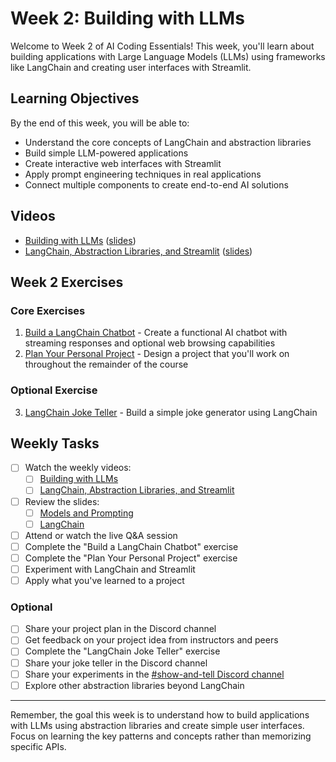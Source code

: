 # Week 2: Building with LLMs

Welcome to Week 2 of AI Coding Essentials! This week, you'll learn about building applications with Large Language Models (LLMs) using frameworks like LangChain and creating user interfaces with Streamlit.

## Learning Objectives

By the end of this week, you will be able to:
- Understand the core concepts of LangChain and abstraction libraries
- Build simple LLM-powered applications
- Create interactive web interfaces with Streamlit
- Apply prompt engineering techniques in real applications
- Connect multiple components to create end-to-end AI solutions

## Videos
- [Building with LLMs](https://www.youtube.com/watch?v=aBMDxDNcLSA) ([slides](./slides/2-models-and-prompting-export.pdf))
- [LangChain, Abstraction Libraries, and Streamlit](https://www.youtube.com/watch?v=voBCpMvA7Ns) ([slides](./slides/2-langchain-export.pdf))

## Week 2 Exercises

### Core Exercises
1. [Build a LangChain Chatbot](https://github.com/ai-powerup-oct-25/aice-chatbot) - Create a functional AI chatbot with streaming responses and optional web browsing capabilities
2. [Plan Your Personal Project](./exercises/plan-your-personal-project.md) - Design a project that you'll work on throughout the remainder of the course

### Optional Exercise
3. [LangChain Joke Teller](./exercises/langchain-joke-teller.md) - Build a simple joke generator using LangChain

## Weekly Tasks

- [ ] Watch the weekly videos:
  - [ ] [Building with LLMs](https://www.youtube.com/watch?v=aBMDxDNcLSA)
  - [ ] [LangChain, Abstraction Libraries, and Streamlit](https://www.youtube.com/watch?v=voBCpMvA7Ns)
- [ ] Review the slides:
  - [ ] [Models and Prompting](./slides/2-models-and-prompting-export.pdf)
  - [ ] [LangChain](./slides/2-langchain-export.pdf)
- [ ] Attend or watch the live Q&A session
- [ ] Complete the "Build a LangChain Chatbot" exercise
- [ ] Complete the "Plan Your Personal Project" exercise
- [ ] Experiment with LangChain and Streamlit
- [ ] Apply what you've learned to a project

### Optional
- [ ] Share your project plan in the Discord channel
- [ ] Get feedback on your project idea from instructors and peers
- [ ] Complete the "LangChain Joke Teller" exercise
- [ ] Share your joke teller in the Discord channel
- [ ] Share your experiments in the [#show-and-tell Discord channel](https://discord.com/channels/690141234596937780/1427499665812881518)
- [ ] Explore other abstraction libraries beyond LangChain

---

Remember, the goal this week is to understand how to build applications with LLMs using abstraction libraries and create simple user interfaces. Focus on learning the key patterns and concepts rather than memorizing specific APIs.
